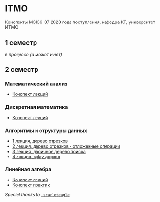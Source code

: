 # ITMO
Конспекты M3136-37 2023 года поступления, кафедра КТ, университет ИТМО
## 1 семестр
_в процессе (а может и нет)_
## 2 семестр
### Математический анализ
- [Конспект лекций](https://github.com/imkochelorov/ITMO/blob/main/notes/calculus/s2/main.pdf)
### Дискретная математика
- [Конспект лекций](https://github.com/imkochelorov/ITMO/blob/main/notes/discrete-math/s2/main.pdf)
### Алгоритмы и структуры данных
- [1 лекция, дерево отрезков](https://github.com/imkochelorov/ITMO/blob/main/notes/algorithms/s2/l1.pdf)
- [2 лекция, дерево отрезков - отложенные операции](https://github.com/ikochelorov/ITMO/blob/main/notes/algorithms/s2/l2.pdf)
- [3 лекция, двоичное дерево поиска](https://github.com/ikochelorov/ITMO/blob/main/notes/algorithms/s2/l3.pdf)
- [4 лекция, splay дерево](https://github.com/ikochelorov/ITMO/blob/main/notes/algorithms/s2/l4.pdf)
### Линейная алгебра
- [Конспект лекций](https://github.com/imkochelorov/ITMO/blob/main/notes/linear-algebra/s2/main.pdf)
- [Конспект практик](https://github.com/imkochelorov/ITMO/blob/main/notes/linear-algebra/s2/practice.pdf)

_Special thanks to_ [`_scarleteagle`](https://t.me/WeComeForWar)
